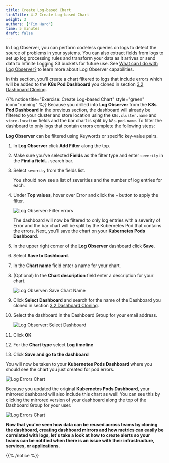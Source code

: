 ```yaml
---
title: Create Log-based Chart
linkTitle: 4.2 Create Log-based Chart
weight: 3
authors: ["Tim Hard"]
time: 5 minutes
draft: false
---
```


In Log Observer, you can perform codeless queries on logs to detect the source of problems in your systems. You can also extract fields from logs to set up log processing rules and transform your data as it arrives or send data to Infinite Logging S3 buckets for future use. See [What can I do with Log Observer?](https://docs.splunk.com/observability/en/logs/get-started-logs.html#logobserverfeatures) to learn more about Log Observer capabilities.

In this section, you'll create a chart filtered to logs that include errors which will be added to the **K8s Pod Dashboard** you cloned in section [3.2 Dashboard Cloning](../../3-reuse-content-across-teams/2-clone-dashboards).

{{% notice title="Exercise: Create Log-based Chart" style="green" icon="running" %}}
Because you drilled into **Log Observer** from the **K8s Pod Dashboard** in the previous section, the dashboard will already be filtered to your cluster and store location using the `k8s.cluster.name` and `store.location` fields and the bar chart is split by `k8s.pod.name`. To filter the dashboard to only logs that contain errors complete the following steps:

**Log Observer** can be filtered using Keywords or specific key-value pairs.

1. In **Log Observer** click **Add Filter** along the top.
2. Make sure you've selected **Fields** as the filter type and enter `severity` in the **Find a field...** search bar.
3. Select `severity` from the fields list.

    You should now see a list of severities and the number of log entries for each.
4. Under **Top values**, hover over Error and click the `=` button to apply the filter.

    ![Log Observer: Filter errors](../../images/loc-filter-errors.png?width=40vw)

    The dashboard will now be filtered to only log entries with a severity of Error and the bar chart will be split by the Kubernetes Pod that contains the errors. Next, you'll save the chart on your **Kubernetes Pods Dashboard**.

5. In the upper right corner of the **Log Observer** dashboard click **Save**.
6. Select **Save to Dashboard**.
7. In the **Chart name** field enter a name for your chart.
8. (Optional) In the **Chart description** field enter a description for your chart.

    ![Log Observer: Save Chart Name](../../images/loc-save-chart-name.png?width=40vw)

9. Click **Select Dashboard** and search for the name of the Dashboard you cloned in section [3.2 Dashboard Cloning](../../3-reuse-content-across-teams/2-clone-dashboards).
10. Select the dashboard in the Dashboard Group for your email address.

    ![Log Observer: Select Dashboard](../../images/loc-select-dashboard.png?width=40vw)

11. Click **OK**
12. For the **Chart type** select **Log timeline**
13. Click **Save and go to the dashboard**

You will now be taken to your **Kubernetes Pods Dashboard** where you should see the chart you just created for pod errors.

![Log Errors Chart](../../images/k8s-pod-log-error-chart.png?width=40vw)

Because you updated the original **Kubernetes Pods Dashboard**, your mirrored dashboard will also include this chart as well! You can see this by clicking the mirrored version of your dashboard along the top of the Dashboard Group for your user.

![Log Errors Chart](../../images/k8s-pod-select-dashboard.png?width=40vw)

**Now that you've seen how data can be reused across teams by cloning the dashboard, creating dashboard mirrors and how metrics can easily be correlated with logs, let's take a look at how to create alerts so your teams can be notified when there is an issue with their infrastructure, services, or applications.**

{{% /notice %}}
